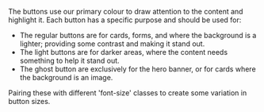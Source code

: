 The buttons use our primary colour to draw attention to the content and highlight it. Each button has a specific purpose and should be used for:

- The regular buttons are for cards, forms, and where the background is a lighter; providing some contrast and making it stand out.
- The light buttons are for darker areas, where the content needs something to help it stand out.
- The ghost button are exclusively for the hero banner, or for cards where the background is an image.

Pairing these with different 'font-size' classes to create some variation in button sizes.
